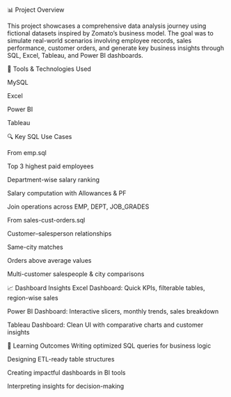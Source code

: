 📊 Project Overview

This project showcases a comprehensive data analysis journey using fictional datasets inspired by Zomato’s business model. The goal was to simulate real-world scenarios involving employee records, sales performance, customer orders, and generate key business insights through SQL, Excel, Tableau, and Power BI dashboards.


🧰 Tools & Technologies Used

MySQL

Excel 

Power BI 

Tableau


🔍 Key SQL Use Cases

From emp.sql

Top 3 highest paid employees

Department-wise salary ranking

Salary computation with Allowances & PF

Join operations across EMP, DEPT, JOB_GRADES

From sales-cust-orders.sql

Customer–salesperson relationships

Same-city matches

Orders above average values

Multi-customer salespeople & city comparisons


📈 Dashboard Insights
Excel Dashboard: Quick KPIs, filterable tables, region-wise sales

Power BI Dashboard: Interactive slicers, monthly trends, sales breakdown

Tableau Dashboard: Clean UI with comparative charts and customer insights


📌 Learning Outcomes
Writing optimized SQL queries for business logic

Designing ETL-ready table structures

Creating impactful dashboards in BI tools

Interpreting insights for decision-making
